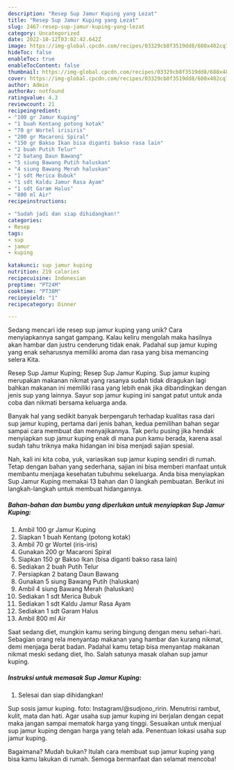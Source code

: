 ```yaml
---
description: "Resep Sup Jamur Kuping yang Lezat"
title: "Resep Sup Jamur Kuping yang Lezat"
slug: 2467-resep-sup-jamur-kuping-yang-lezat
category: Uncategorized
date: 2022-10-12T03:02:42.642Z
image: https://img-global.cpcdn.com/recipes/03329cb8f3519dd8/680x482cq70/sup-jamur-kuping-foto-resep-utama.jpg
hideToc: false
enableToc: true
enableTocContent: false
thumbnail: https://img-global.cpcdn.com/recipes/03329cb8f3519dd8/680x482cq70/sup-jamur-kuping-foto-resep-utama.jpg
cover: https://img-global.cpcdn.com/recipes/03329cb8f3519dd8/680x482cq70/sup-jamur-kuping-foto-resep-utama.jpg
author: Admin
authorAv: notfound
ratingvalue: 4.3
reviewcount: 21
recipeingredient:
- "100 gr Jamur Kuping"
- "1 buah Kentang potong kotak"
- "70 gr Wortel irisiris"
- "200 gr Macaroni Spiral"
- "150 gr Bakso Ikan bisa diganti bakso rasa lain"
- "2 buah Putih Telur"
- "2 batang Daun Bawang"
- "5 siung Bawang Putih haluskan"
- "4 siung Bawang Merah haluskan"
- "1 sdt Merica Bubuk"
- "1 sdt Kaldu Jamur Rasa Ayam"
- "1 sdt Garam Halus"
- "800 ml Air"
recipeinstructions:

- "Sudah jadi dan siap dihidangkan!"
categories:
- Resep
tags:
- sup
- jamur
- kuping

katakunci: sup jamur kuping 
nutrition: 219 calories
recipecuisine: Indonesian
preptime: "PT24M"
cooktime: "PT38M"
recipeyield: "1"
recipecategory: Dinner

---
```





Sedang mencari ide resep sup jamur kuping yang unik? Cara menyiapkannya sangat gampang. Kalau keliru mengolah maka hasilnya akan hambar dan justru cenderung tidak enak. Padahal sup jamur kuping yang enak seharusnya memiliki aroma dan rasa yang bisa memancing selera Kita.





Resep Sup Jamur Kuping; Resep Sup Jamur Kuping. Sup jamur kuping merupakan makanan nikmat yang rasanya sudah tidak diragukan lagi bahkan makanan ini memiliki rasa yang lebih enak jika dibandingkan dengan jenis sup yang lainnya. Sayur sop jamur kuping ini sangat patut untuk anda coba dan nikmati bersama keluarga anda.

Banyak hal yang sedikit banyak berpengaruh terhadap kualitas rasa dari sup jamur kuping, pertama dari jenis bahan, kedua pemilihan bahan segar sampai cara membuat dan menyajikannya. Tak perlu pusing jika hendak menyiapkan sup jamur kuping enak di mana pun kamu berada, karena asal sudah tahu triknya maka hidangan ini bisa menjadi sajian spesial.






Nah, kali ini kita coba, yuk, variasikan sup jamur kuping sendiri di rumah. Tetap dengan bahan yang sederhana, sajian ini bisa memberi manfaat untuk membantu menjaga kesehatan tubuhmu sekeluarga. Anda bisa menyiapkan Sup Jamur Kuping memakai 13 bahan dan 0 langkah pembuatan. Berikut ini langkah-langkah untuk membuat hidangannya.

<!--inarticleads1-->

##### Bahan-bahan dan bumbu yang diperlukan untuk menyiapkan Sup Jamur Kuping:

1. Ambil 100 gr Jamur Kuping
1. Siapkan 1 buah Kentang (potong kotak)
1. Ambil 70 gr Wortel (iris-iris)
1. Gunakan 200 gr Macaroni Spiral
1. Siapkan 150 gr Bakso Ikan (bisa diganti bakso rasa lain)
1. Sediakan 2 buah Putih Telur
1. Persiapkan 2 batang Daun Bawang
1. Gunakan 5 siung Bawang Putih (haluskan)
1. Ambil 4 siung Bawang Merah (haluskan)
1. Sediakan 1 sdt Merica Bubuk
1. Sediakan 1 sdt Kaldu Jamur Rasa Ayam
1. Sediakan 1 sdt Garam Halus
1. Ambil 800 ml Air


Saat sedang diet, mungkin kamu sering bingung dengan menu sehari-hari. Sebagian orang rela menyantap makanan yang hambar dan kurang nikmat, demi menjaga berat badan. Padahal kamu tetap bisa menyantap makanan nikmat meski sedang diet, lho. Salah satunya masak olahan sup jamur kuping. 

<!--inarticleads2-->

##### Instruksi untuk memasak Sup Jamur Kuping:


1. Selesai dan siap dihidangkan!

Sup sosis jamur kuping. foto: Instagram/@sudjono_ririn. Menutrisi rambut, kulit, mata dan hati. Agar usaha sup jamur kuping ini berjalan dengan cepat maka jangan sampai mematok harga yang tinggi. Sesuaikan untuk menjual sup jamur kuping dengan harga yang telah ada. Penentuan lokasi usaha sup jamur kuping. 

Bagaimana? Mudah bukan? Itulah cara membuat sup jamur kuping yang bisa kamu lakukan di rumah. Semoga bermanfaat dan selamat mencoba!
